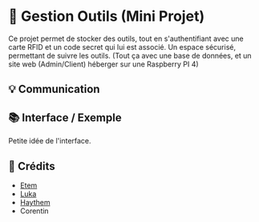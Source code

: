 # 🔨 Gestion Outils (Mini Projet)
Ce projet permet de stocker des outils, tout en s'authentifiant avec une carte RFID et un code secret qui lui est associé.
Un espace sécurisé, permettant de suivre les outils.
(Tout ça avec une base de données, et un site web (Admin/Client) héberger sur une Raspberry PI 4)

## 💡 Communication


## 📚 Interface / Exemple

Petite idée de l'interface.



## 📧 Crédits
* [Etem](https://github.com/Etem-Source)
* [Luka](https://github.com/Luka-Pereira)
* [Haythem](https://github.com/Haythemchet)
* Corentin
